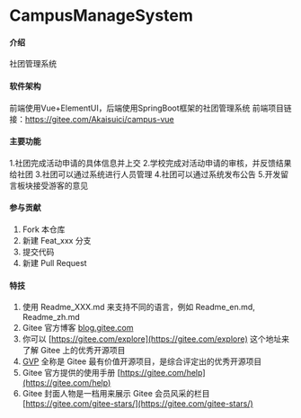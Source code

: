 # CampusManageSystem

#### 介绍
社团管理系统

#### 软件架构
前端使用Vue+ElementUI，后端使用SpringBoot框架的社团管理系统
前端项目链接：https://gitee.com/Akaisuici/campus-vue


#### 主要功能

1.社团完成活动申请的具体信息并上交
2.学校完成对活动申请的审核，并反馈结果给社团
3.社团可以通过系统进行人员管理
4.社团可以通过系统发布公告
5.开发留言板块接受游客的意见

#### 参与贡献

1.  Fork 本仓库
2.  新建 Feat_xxx 分支
3.  提交代码
4.  新建 Pull Request


#### 特技

1.  使用 Readme\_XXX.md 来支持不同的语言，例如 Readme\_en.md, Readme\_zh.md
2.  Gitee 官方博客 [blog.gitee.com](https://blog.gitee.com)
3.  你可以 [https://gitee.com/explore](https://gitee.com/explore) 这个地址来了解 Gitee 上的优秀开源项目
4.  [GVP](https://gitee.com/gvp) 全称是 Gitee 最有价值开源项目，是综合评定出的优秀开源项目
5.  Gitee 官方提供的使用手册 [https://gitee.com/help](https://gitee.com/help)
6.  Gitee 封面人物是一档用来展示 Gitee 会员风采的栏目 [https://gitee.com/gitee-stars/](https://gitee.com/gitee-stars/)
